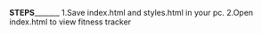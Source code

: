 ________________________STEPS_______________________________
         1.Save index.html and styles.html in your pc.
         2.Open index.html to view fitness tracker

